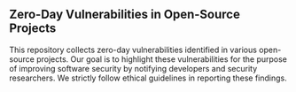 ## Zero-Day Vulnerabilities in Open-Source Projects

This repository collects zero-day vulnerabilities identified in various open-source projects. Our goal is to highlight these vulnerabilities for the purpose of improving software security by notifying developers and security researchers. We strictly follow ethical guidelines in reporting these findings.
